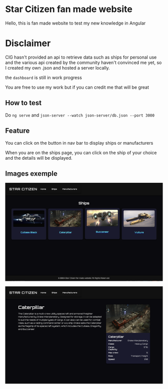 # Star Citizen fan made website

Hello, this is fan made website to test my new knowledge in Angular

# Disclaimer

CIG hasn't provided an api to retrieve data such as ships for personal use and the various api created by the community haven't convinced me yet, so I created my own .json and hosted a server locally.

the `dashboard` is still in work progress

You are free to use my work but if you can credit me that will be great

## How to test

Do `ng serve` and `json-server --watch json-server/db.json --port 3000` 

## Feature

You can click on the button in nav bar to display ships or manufacturers

When you are on the ships page, you can click on the ship of your choice and the details will be displayed.

## Images exemple

![Ships Page](star_citizen_website_fan_made/markdown-images/ships_page.png)

![Ship details](star_citizen_website_fan_made/markdown-images/ship_details.png)
